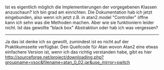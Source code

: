 Ist es eigentlich möglich die Implementierungen der vorgegebenen Klassen anzuschaun? Ich bin grad am einrichten. Die Dokumentation hab ich jetzt eingebunden, also wenn ich jetzt z.B. in atan2.model "Controller" öffne kann ich sehn was die Methoden machen. Aber wie sie funktioniern leider nicht. Ist das gewollte "black box" Abstraktion oder hab ich was vergessen?

---

Ja das ist denke ich so gewollt, zumindest ist es nicht auf der Praktikumsseite verfügbar. Den Quellcode für Atan wovon Atan2 eine etwas einfachere Version ist, wenn ich das richtig verstanden habe, gibt es hier http://sourceforge.net/project/downloading.php?groupname=vsoc&filename=atan_0_02.jar&use_mirror=switch